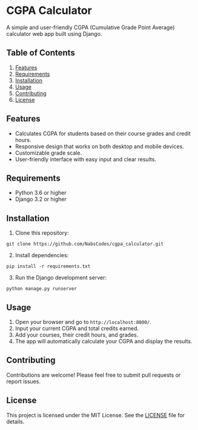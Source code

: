 # CGPA Calculator

A simple and user-friendly CGPA (Cumulative Grade Point Average) calculator web app built using Django.

## Table of Contents

1. [Features](#features)
2. [Requirements](#requirements)
3. [Installation](#installation)
4. [Usage](#usage)
5. [Contributing](#contributing)
6. [License](#license)

## Features

- Calculates CGPA for students based on their course grades and credit hours.
- Responsive design that works on both desktop and mobile devices.
- Customizable grade scale.
- User-friendly interface with easy input and clear results.

## Requirements

- Python 3.6 or higher
- Django 3.2 or higher

## Installation

1. Clone this repository:
```
git clone https://github.com/NabsCodes/cgpa_calculator.git
```

2. Install dependencies:
```
pip install -r requirements.txt
```

3. Run the Django development server:
```
python manage.py runserver
```

## Usage

1. Open your browser and go to `http://localhost:8000/`.
2. Input your current CGPA and total credits earned.
3. Add your courses, their credit hours, and grades.
4. The app will automatically calculate your CGPA and display the results.

## Contributing

Contributions are welcome! Please feel free to submit pull requests or report issues.

## License

This project is licensed under the MIT License. See the [LICENSE](LICENSE) file for details.
